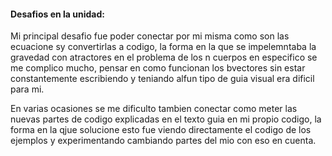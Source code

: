 #### Desafios en la unidad:


Mi principal desafio fue poder conectar por mi misma como son las ecuacione sy convertirlas a codigo, la forma en la que se impelemntaba la gravedad con atractores en el problema de los n cuerpos en especifico se me complico mucho, pensar en como funcionan los bvectores sin estar constantemente escribiendo y teniando alfun tipo de guia visual era dificil para mi.

En varias ocasiones se me dificulto tambien conectar como meter las nuevas partes de codigo explicadas en el texto guia en mi propio codigo, la forma en la qjue solucione esto fue viendo directamente el codigo de los ejemplos y experimentando cambiando partes del mio con eso en cuenta.
